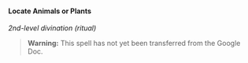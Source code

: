 #### Locate Animals or Plants
<!-- markdownlint-disable-next-line no-emphasis-as-heading -->
_2nd-level divination (ritual)_

> **Warning:**
> This spell has not yet been transferred from the Google Doc.
